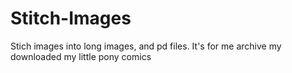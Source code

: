 # Stitch-Images
Stich images into long images, and pd files. It's for me archive my downloaded my little pony comics 
